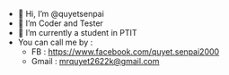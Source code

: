 - 👋 Hi, I’m @quyetsenpai
- 👀 I’m Coder and Tester
- 🌱 I’m currently a student in PTIT
- You can call me by :
  + FB : https://www.facebook.com/quyet.senpai2000
  + Gmail : mrquyet2622k@gmail.com


<!---
quyetsenpai/quyetsenpai is a ✨ special ✨ repository because its `README.md` (this file) appears on your GitHub profile.
You can click the Preview link to take a look at your changes.
--->
